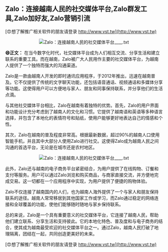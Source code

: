 ## **Zalo：连接越南人民的社交媒体平台,Zalo群发工具,Zalo加好友,Zalo营销引流**

[😍想了解推广相关软件的朋友请登录 http://www.vst.tw](http://www.vst.tw)

 <center><img src="https://vst.tw/MP4/tuiguang/png/5.png" alt="Zalo：连接越南人民的社交媒体平台____.txt"></center>

**😄正文：**
在当今数字化时代，社交媒体平台成为人们相互交流、分享生活和建立联系的重要工具。而在越南，Zalo被广大人民用作主要的社交媒体平台，为越南人提供了一个独特而强大的沟通渠道。

Zalo是一款由越南人开发的即时通讯应用程序，于2012年推出，迅速在越南普及。它不仅提供了传统的文字聊天功能，还包括语音通话、视频通话和多媒体分享等功能。这使得用户可以方便地与家人、朋友和同事保持联系，并分享他们的生活点滴。

与其他社交媒体平台相比，Zalo在越南有着独特的优势。首先，Zalo的用户界面和功能设计充分考虑到了越南人的文化和习惯。它提供了越南语和英语等多种语言选择，并包含了本地化的表情符号和贴纸，使用户能够更好地表达自己的情感和个性。

其次，Zalo在越南的普及程度非常高。根据最新数据，超过90%的越南人口使用智能手机，并且其中大部分人使用Zalo进行社交。这使得Zalo成为越南人民之间沟通的首选平台，无论是在城市还是农村地区。

 <center><img src="https://vst.tw/MP4/tuiguang/png/0.png" alt="Zalo：连接越南人民的社交媒体平台____.txt"></center>

此外，Zalo还与越南的电子商务平台紧密结合，为用户提供了在线购物、订餐和支付等服务。用户可以通过Zalo浏览和购买商品，与商家直接交流，并方便地完成交易。这一切都在一个应用程序中实现，为用户提供了便捷的购物体验。

Zalo不仅连接了越南国内的人们，也为越南人海外提供了一个与家人和朋友保持联系的途径。越南人常常移居到其他国家工作或学习，而Zalo通过稳定的网络连接和全球覆盖的功能，使他们能够随时随地与家乡保持联系。

总的来说，Zalo是一个具有重要意义的社交媒体平台，它连接了越南人民，帮助他们建立联系、分享生活和支持彼此。它的本地化特色、普及度和与电子商务的结合，使其成为越南最受欢迎的社交媒体平台之一。通过Zalo，越南人民打破了地理隔离，团结在一起，共同创造更美好的未来。

[😍想了解推广相关软件的朋友请登录 http://www.vst.tw](http://www.vst.tw)



